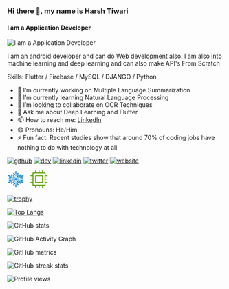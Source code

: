 ### Hi there 👋, my name is Harsh Tiwari
#### I am a Application Developer
![I am a Application Developer](https://user-images.githubusercontent.com/73635238/167603979-95bf205e-dd47-4912-98cd-8dfa7d2b881c.png)

I am an android developer and can do Web development also. I am also into machine learning and deep learning and can also make API's From Scratch

Skills: Flutter / Firebase / MySQL / DJANGO / Python

- 🔭 I’m currently working on Multiple Language Summarization 
- 🌱 I’m currently learning Natural Language Processing 
- 👯 I’m looking to collaborate on OCR Techniques 
- 💬 Ask me about Deep Learning and Flutter 
- 📫 How to reach me: [LinkedIn](https://www.linkedin.com/in/harsht1711/) 
- 😄 Pronouns: He/Him 
- ⚡ Fun fact: Recent studies show that around 70% of coding jobs have nothing to do with technology at all 


[<img src='https://cdn.jsdelivr.net/npm/simple-icons@3.0.1/icons/github.svg' alt='github' height='40'>](https://github.com/HarshTiwari1710)  [<img src='https://cdn.jsdelivr.net/npm/simple-icons@3.0.1/icons/dev-dot-to.svg' alt='dev' height='40'>](https://dev.to/https://dev.to/harshtiwari1710)  [<img src='https://cdn.jsdelivr.net/npm/simple-icons@3.0.1/icons/linkedin.svg' alt='linkedin' height='40'>](https://www.linkedin.com/in/https://www.linkedin.com/in/harsht1711//)  [<img src='https://cdn.jsdelivr.net/npm/simple-icons@3.0.1/icons/twitter.svg' alt='twitter' height='40'>](https://twitter.com/https://twitter.com/harshtiwari1711)  [<img src='https://cdn.jsdelivr.net/npm/simple-icons@3.0.1/icons/icloud.svg' alt='website' height='40'>](https://harshism.online/)  

<a href='https://archiveprogram.github.com/'><img src='https://raw.githubusercontent.com/acervenky/animated-github-badges/master/assets/acbadge.gif' width='40' height='40'></a> <a href='https://docs.github.com/en/developers'><img src='https://raw.githubusercontent.com/acervenky/animated-github-badges/master/assets/devbadge.gif' width='40' height='40'></a> 

[![trophy](https://github-profile-trophy.vercel.app/?username=HarshTiwari1710)](https://github.com/ryo-ma/github-profile-trophy)

[![Top Langs](https://github-readme-stats.vercel.app/api/top-langs/?username=HarshTiwari1710)](https://github.com/anuraghazra/github-readme-stats)

![GitHub stats](https://github-readme-stats.vercel.app/api?username=HarshTiwari1710&show_icons=true)  

![GitHub Activity Graph](https://activity-graph.herokuapp.com/graph?username=HarshTiwari1710)  

![GitHub metrics](https://metrics.lecoq.io/HarshTiwari1710)  

![GitHub streak stats](https://github-readme-streak-stats.herokuapp.com/?user=HarshTiwari1710)  

![Profile views](https://gpvc.arturio.dev/HarshTiwari1710)  
